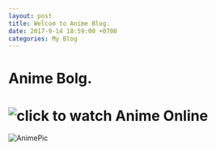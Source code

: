 ```yaml
---
layout: post
title: Welcom to Anime Blog.
date: 2017-9-14 18:59:00 +0700
categories: My Blog
---
```


# Anime Bolg.

# ![click to watch Anime Online](http://www.anime-sugoi.com/)

![AnimePic](https://imgur.com/Dslak2a.jpg)
